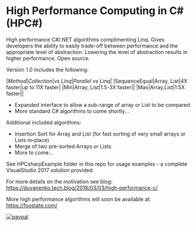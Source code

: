 # High Performance Computing in C# (HPC#)

High performance C#/.NET algorithms complimenting Linq. Gives developers the ability to easily trade-off between performance and the appropriate level of abstraction.
Lowering the level of abstraction results in higher performance. Open source.

Version 1.0 includes the following:

|*Method*|*Collection*|*vs Linq*|*Parallel vs Linq*|
|SequenceEqual|Array, List|4X faster|up to 11X faster|
|Min|Array, List|1.5-3X faster||
|Max|Array,List|1.5X faster||

- Expanded interface to allow a sub-range of array or List to be compared
- More standard C# algorithms to come shortly...

Additional included algorithms:

- Insertion Sort for Array and List (for fast sorting of very small arrays or Lists in-place)
- Merge of two pre-sorted Arrays or Lists
- More to come...

See HPCsharpExample folder in this repo for usage examples - a complete VisualStudio 2017 solution provided.

For more details on the motivation see blog:
https://duvanenko.tech.blog/2018/03/03/high-performance-c/

More high performance algorithms will soon be available at:
https://foostate.com/


[![paypal](https://www.paypalobjects.com/en_US/i/btn/btn_donateCC_LG.gif)](https://www.paypal.com/cgi-bin/webscr?cmd=_s-xclick&hosted_button_id=LDD8L7UPAC7QL)
